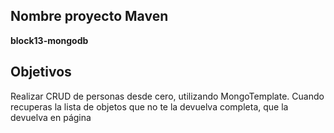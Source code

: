 ## Nombre proyecto Maven

**block13-mongodb**

## Objetivos
Realizar CRUD de personas desde cero, utilizando MongoTemplate. Cuando recuperas la lista de objetos que no te la devuelva completa, que la devuelva en página
